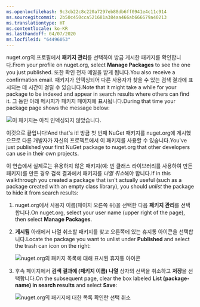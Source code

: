 ```yaml
---
ms.openlocfilehash: 9c3cb22c8c220a7297eb88db6ff0941e4c11c914
ms.sourcegitcommit: 2b50c450cca521681a384aa466ab666679a40213
ms.translationtype: HT
ms.contentlocale: ko-KR
ms.lasthandoff: 04/07/2020
ms.locfileid: "64496053"
---
```

<span data-ttu-id="c027f-101">nuget.org의 프로필에서 **패키지 관리**를 선택하여 방금 게시한 패키지를 확인합니다.</span><span class="sxs-lookup"><span data-stu-id="c027f-101">From your profile on nuget.org, select **Manage Packages** to see the one you just published.</span></span> <span data-ttu-id="c027f-102">또한 확인 전자 메일을 받게 됩니다.</span><span class="sxs-lookup"><span data-stu-id="c027f-102">You also receive a confirmation email.</span></span> <span data-ttu-id="c027f-103">패키지가 인덱싱되어 다른 사용자가 찾을 수 있는 검색 결과에 표시되는 데 시간이 걸릴 수 있습니다.</span><span class="sxs-lookup"><span data-stu-id="c027f-103">Note that it might take a while for your package to be indexed and appear in search results where others can find it.</span></span> <span data-ttu-id="c027f-104">그 동안 아래 메시지가 패키지 페이지에 표시됩니다.</span><span class="sxs-lookup"><span data-stu-id="c027f-104">During that time your package page shows the message below:</span></span>

![이 패키지는 아직 인덱싱되지 않았습니다.](../media/QS_Create-03-NotIndexed.png)

<span data-ttu-id="c027f-107">이것으로 끝입니다!</span><span class="sxs-lookup"><span data-stu-id="c027f-107">And that's it!</span></span> <span data-ttu-id="c027f-108">방금 첫 번째 NuGet 패키지를 nuget.org에 게시했으므로 다른 개발자가 자신의 프로젝트에서 이 패키지를 사용할 수 있습니다.</span><span class="sxs-lookup"><span data-stu-id="c027f-108">You've just published your first NuGet package to nuget.org that other developers can use in their own projects.</span></span>

<span data-ttu-id="c027f-109">이 연습에서 실제로는 유용하지 않은 패키지(예: 빈 클래스 라이브러리를 사용하여 만든 패키지)를 만든 경우 검색 결과에서 패키지를 *나열 취소*해야 합니다.</span><span class="sxs-lookup"><span data-stu-id="c027f-109">If in this walkthrough you created a package that isn't actually useful (such as a package created with an empty class library), you should *unlist* the package to hide it from search results:</span></span>

1. <span data-ttu-id="c027f-110">nuget.org에서 사용자 이름(페이지 오른쪽 위)을 선택한 다음 **패키지 관리**를 선택합니다.</span><span class="sxs-lookup"><span data-stu-id="c027f-110">On nuget.org, select your user name (upper right of the page), then select **Manage Packages**.</span></span>

1. <span data-ttu-id="c027f-111">**게시됨** 아래에서 나열 취소할 패키지를 찾고 오른쪽에 있는 휴지통 아이콘을 선택합니다.</span><span class="sxs-lookup"><span data-stu-id="c027f-111">Locate the package you want to unlist under **Published** and select the trash can icon on the right:</span></span>

    ![nuget.org의 패키지 목록에 대해 표시된 휴지통 아이콘](../media/qs_create-vs-03-trash-can.png)

1. <span data-ttu-id="c027f-113">후속 페이지에서 **검색 결과에 (패키지 이름) 나열** 상자의 선택을 취소하고 **저장**을 선택합니다.</span><span class="sxs-lookup"><span data-stu-id="c027f-113">On the subsequent page, clear the box labeled **List (package-name) in search results** and select **Save**:</span></span>

    ![nuget.org의 패키지에 대한 목록 확인란 선택 취소](../media/qs_create-vs-04-unlist.png)